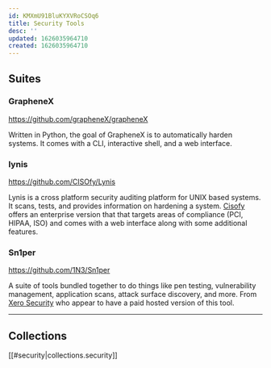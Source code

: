 ```yaml
---
id: KMXmU91BluKYXVRoCSOq6
title: Security Tools
desc: ''
updated: 1626035964710
created: 1626035964710
---
```


## Suites

### GrapheneX

<https://github.com/grapheneX/grapheneX>

Written in Python, the goal of GrapheneX is to automatically harden systems. It comes with a CLI, interactive shell, and a web interface.

### lynis

<https://github.com/CISOfy/Lynis>

Lynis is a cross platform security auditing platform for UNIX based systems. It scans, tests, and provides information on hardening a system. [Cisofy](https://cisofy.com/lynis/) offers an enterprise version that that targets areas of compliance (PCI, HIPAA, ISO) and comes with a web interface along with some additional features.

### Sn1per

<https://github.com/1N3/Sn1per>

A suite of tools bundled together to do things like pen testing, vulnerability management, application scans, attack surface discovery, and more. From [Xero Security](https://xerosecurity.com/) who appear to have a paid hosted version of this tool.

----

## Collections

[[#security|collections.security]]
